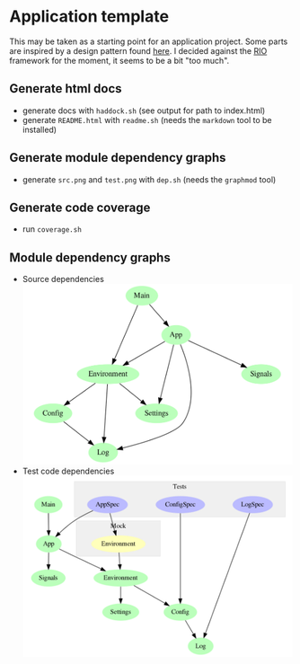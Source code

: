 # Application template

This may be taken as a starting point for an application project. Some parts are inspired by a design
pattern found [here](https://www.fpcomplete.com/blog/2017/06/readert-design-pattern). I decided
against the [RIO](https://www.fpcomplete.com/blog/2017/07/the-rio-monad) framework for the moment, it
seems to be a bit "too much".

## Generate html docs

- generate docs with `haddock.sh` (see output for path to index.html)
- generate `README.html` with `readme.sh` (needs the `markdown` tool to be installed)

## Generate module dependency graphs

- generate `src.png` and `test.png` with `dep.sh` (needs the `graphmod` tool)

## Generate code coverage

- run `coverage.sh`

## Module dependency graphs

- Source dependencies ![](src.png)
- Test code dependencies ![](test.png)
